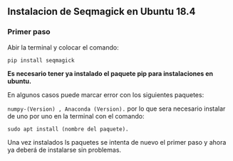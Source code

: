 ## Instalacion de Seqmagick en Ubuntu 18.4
### Primer paso
Abir la terminal y colocar el comando:

`pip install seqmagick`

**Es necesario tener ya instalado el paquete pip para instalaciones en ubuntu.**

En algunos casos puede marcar error con los siguientes paquetes:

`numpy-(Version) , Anaconda (Version).` por lo que sera necesario instalar de uno por uno en la terminal con el comando:

`sudo apt install (nombre del paquete).`

Una vez instalados ls paquetes se intenta de nuevo el primer paso y ahora ya deberá de instalarse sin problemas.
